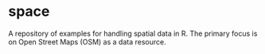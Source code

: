 # space
A repository of examples for handling spatial data in R. The primary focus is on 
Open Street Maps (OSM) as a data resource.
